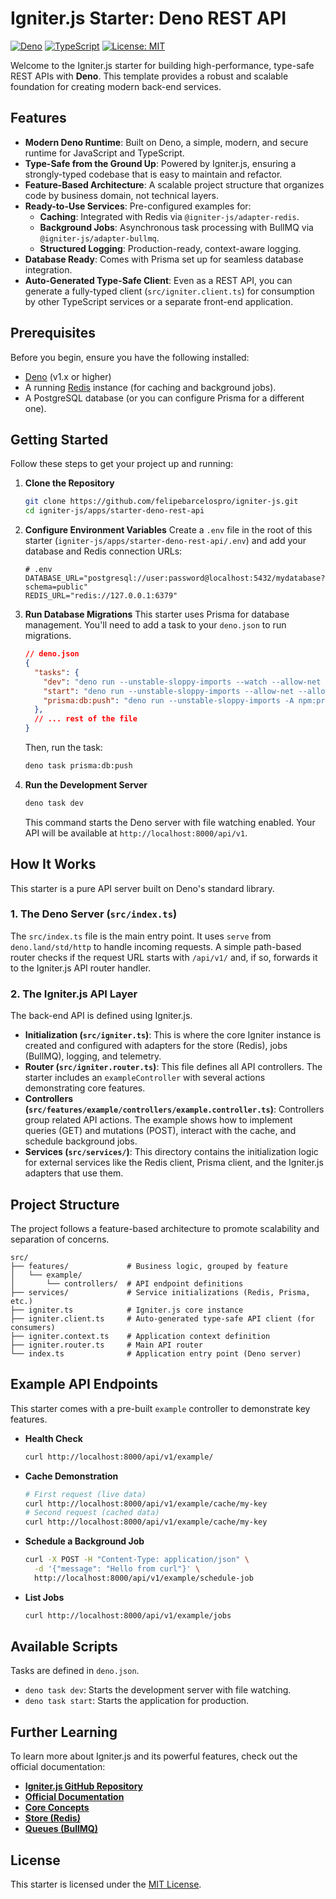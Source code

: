 # Igniter.js Starter: Deno REST API

[![Deno](https://img.shields.io/badge/Deno-1.x-blue.svg)](https://deno.land/)
[![TypeScript](https://img.shields.io/badge/TypeScript-5.0%2B-blue.svg)](https://www.typescriptlang.org/)
[![License: MIT](https://img.shields.io/badge/License-MIT-yellow.svg)](https://opensource.org/licenses/MIT)

Welcome to the Igniter.js starter for building high-performance, type-safe REST APIs with **Deno**. This template provides a robust and scalable foundation for creating modern back-end services.

## Features

-   **Modern Deno Runtime**: Built on Deno, a simple, modern, and secure runtime for JavaScript and TypeScript.
-   **Type-Safe from the Ground Up**: Powered by Igniter.js, ensuring a strongly-typed codebase that is easy to maintain and refactor.
-   **Feature-Based Architecture**: A scalable project structure that organizes code by business domain, not technical layers.
-   **Ready-to-Use Services**: Pre-configured examples for:
    -   **Caching**: Integrated with Redis via `@igniter-js/adapter-redis`.
    -   **Background Jobs**: Asynchronous task processing with BullMQ via `@igniter-js/adapter-bullmq`.
    -   **Structured Logging**: Production-ready, context-aware logging.
-   **Database Ready**: Comes with Prisma set up for seamless database integration.
-   **Auto-Generated Type-Safe Client**: Even as a REST API, you can generate a fully-typed client (`src/igniter.client.ts`) for consumption by other TypeScript services or a separate front-end application.

## Prerequisites

Before you begin, ensure you have the following installed:

-   [Deno](https://deno.land/manual/getting_started/installation) (v1.x or higher)
-   A running [Redis](https://redis.io/docs/getting-started/) instance (for caching and background jobs).
-   A PostgreSQL database (or you can configure Prisma for a different one).

## Getting Started

Follow these steps to get your project up and running:

1.  **Clone the Repository**
    ```bash
    git clone https://github.com/felipebarcelospro/igniter-js.git
    cd igniter-js/apps/starter-deno-rest-api
    ```

2.  **Configure Environment Variables**
    Create a `.env` file in the root of this starter (`igniter-js/apps/starter-deno-rest-api/.env`) and add your database and Redis connection URLs:

    ```env
    # .env
    DATABASE_URL="postgresql://user:password@localhost:5432/mydatabase?schema=public"
    REDIS_URL="redis://127.0.0.1:6379"
    ```

3.  **Run Database Migrations**
    This starter uses Prisma for database management. You'll need to add a task to your `deno.json` to run migrations.

    ```json
    // deno.json
    {
      "tasks": {
        "dev": "deno run --unstable-sloppy-imports --watch --allow-net --allow-env --import-map=import_map.json src/index.ts",
        "start": "deno run --unstable-sloppy-imports --allow-net --allow-env --import-map=import_map.json src/index.ts",
        "prisma:db:push": "deno run --unstable-sloppy-imports -A npm:prisma db push"
      },
      // ... rest of the file
    }
    ```

    Then, run the task:
    ```bash
    deno task prisma:db:push
    ```

4.  **Run the Development Server**
    ```bash
    deno task dev
    ```
    This command starts the Deno server with file watching enabled. Your API will be available at `http://localhost:8000/api/v1`.

## How It Works

This starter is a pure API server built on Deno's standard library.

### 1. The Deno Server (`src/index.ts`)

The `src/index.ts` file is the main entry point. It uses `serve` from `deno.land/std/http` to handle incoming requests. A simple path-based router checks if the request URL starts with `/api/v1/` and, if so, forwards it to the Igniter.js API router handler.

### 2. The Igniter.js API Layer

The back-end API is defined using Igniter.js.

-   **Initialization (`src/igniter.ts`)**: This is where the core Igniter instance is created and configured with adapters for the store (Redis), jobs (BullMQ), logging, and telemetry.
-   **Router (`src/igniter.router.ts`)**: This file defines all API controllers. The starter includes an `exampleController` with several actions demonstrating core features.
-   **Controllers (`src/features/example/controllers/example.controller.ts`)**: Controllers group related API actions. The example shows how to implement queries (GET) and mutations (POST), interact with the cache, and schedule background jobs.
-   **Services (`src/services/`)**: This directory contains the initialization logic for external services like the Redis client, Prisma client, and the Igniter.js adapters that use them.

## Project Structure

The project follows a feature-based architecture to promote scalability and separation of concerns.

```
src/
├── features/             # Business logic, grouped by feature
│   └── example/
│       └── controllers/  # API endpoint definitions
├── services/             # Service initializations (Redis, Prisma, etc.)
├── igniter.ts            # Igniter.js core instance
├── igniter.client.ts     # Auto-generated type-safe API client (for consumers)
├── igniter.context.ts    # Application context definition
├── igniter.router.ts     # Main API router
└── index.ts              # Application entry point (Deno server)
```

## Example API Endpoints

This starter comes with a pre-built `example` controller to demonstrate key features.

-   **Health Check**
    ```bash
    curl http://localhost:8000/api/v1/example/
    ```

-   **Cache Demonstration**
    ```bash
    # First request (live data)
    curl http://localhost:8000/api/v1/example/cache/my-key
    # Second request (cached data)
    curl http://localhost:8000/api/v1/example/cache/my-key
    ```

-   **Schedule a Background Job**
    ```bash
    curl -X POST -H "Content-Type: application/json" \
      -d '{"message": "Hello from curl"}' \
      http://localhost:8000/api/v1/example/schedule-job
    ```

-   **List Jobs**
    ```bash
    curl http://localhost:8000/api/v1/example/jobs
    ```

## Available Scripts

Tasks are defined in `deno.json`.

-   `deno task dev`: Starts the development server with file watching.
-   `deno task start`: Starts the application for production.

## Further Learning

To learn more about Igniter.js and its powerful features, check out the official documentation:

-   **[Igniter.js GitHub Repository](https://github.com/felipebarcelospro/igniter-js)**
-   **[Official Documentation](https://igniterjs.com/docs)**
-   **[Core Concepts](https://igniterjs.com/docs/core-concepts)**
-   **[Store (Redis)](https://igniterjs.com/docs/advanced-features/store)**
-   **[Queues (BullMQ)](https://igniterjs.com/docs/advanced-features/queues)**

## License

This starter is licensed under the [MIT License](LICENSE).